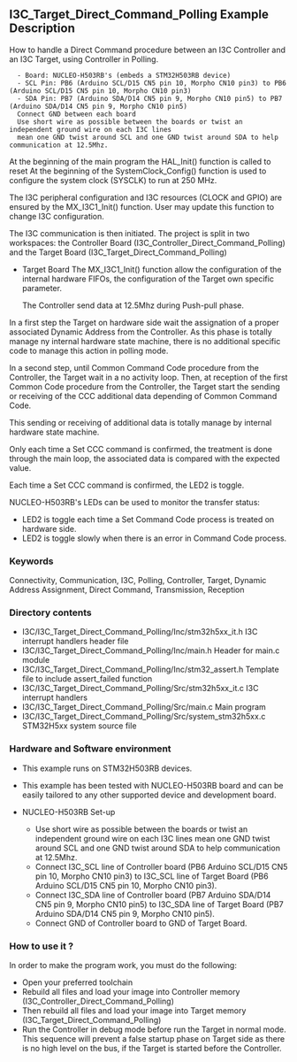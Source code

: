 ## <b>I3C_Target_Direct_Command_Polling Example Description</b>

How to handle a Direct Command procedure between an I3C Controller and an I3C Target,
using Controller in Polling.

      - Board: NUCLEO-H503RB's (embeds a STM32H503RB device)
      - SCL Pin: PB6 (Arduino SCL/D15 CN5 pin 10, Morpho CN10 pin3) to PB6 (Arduino SCL/D15 CN5 pin 10, Morpho CN10 pin3)
      - SDA Pin: PB7 (Arduino SDA/D14 CN5 pin 9, Morpho CN10 pin5) to PB7 (Arduino SDA/D14 CN5 pin 9, Morpho CN10 pin5)
      Connect GND between each board
      Use short wire as possible between the boards or twist an independent ground wire on each I3C lines
      mean one GND twist around SCL and one GND twist around SDA to help communication at 12.5Mhz.

At the beginning of the main program the HAL_Init() function is called to reset 
At the beginning of the SystemClock_Config() function is used to configure the system
clock (SYSCLK) to run at 250 MHz.

The I3C peripheral configuration and I3C resources (CLOCK and GPIO) are ensured by the MX_I3C1_Init() function.
User may update this function to change I3C configuration.

The I3C communication is then initiated.
The project is split in two workspaces:
the Controller Board (I3C_Controller_Direct_Command_Polling) and the Target Board (I3C_Target_Direct_Command_Polling)

- Target Board
  The MX_I3C1_Init() function allow the configuration of the internal hardware FIFOs,
  the configuration of the Target own specific parameter.

  The Controller send data at 12.5Mhz during Push-pull phase.

In a first step the Target on hardware side wait the assignation of a proper associated Dynamic Address from the Controller.
As this phase is totally manage ny internal hardware state machine, there is no additional specific code to manage this
action in polling mode.

In a second step, until Common Command Code procedure from the Controller,
the Target wait in a no activity loop.
Then, at reception of the first Common Code procedure from the Controller,
the Target start the sending or receiving of the CCC additional data depending of Common Command Code.

This sending or receiving of additional data is totally manage by internal hardware state machine.

Only each time a Set CCC command is confirmed, the treatment is done through the main loop,
the associated data is compared with the expected value.

Each time a Set CCC command is confirmed, the LED2 is toggle.

NUCLEO-H503RB's LEDs can be used to monitor the transfer status:
 - LED2 is toggle each time a Set Command Code process is treated on hardware side.
 - LED2 is toggle slowly when there is an error in Command Code process.  

### <b>Keywords</b>

Connectivity, Communication, I3C, Polling, Controller, Target, Dynamic Address Assignment, Direct Command,
Transmission, Reception

### <b>Directory contents</b>

  - I3C/I3C_Target_Direct_Command_Polling/Inc/stm32h5xx_it.h            I3C interrupt handlers header file
  - I3C/I3C_Target_Direct_Command_Polling/Inc/main.h                    Header for main.c module
  - I3C/I3C_Target_Direct_Command_Polling/Inc/stm32_assert.h            Template file to include assert_failed function
  - I3C/I3C_Target_Direct_Command_Polling/Src/stm32h5xx_it.c            I3C interrupt handlers
  - I3C/I3C_Target_Direct_Command_Polling/Src/main.c                    Main program
  - I3C/I3C_Target_Direct_Command_Polling/Src/system_stm32h5xx.c        STM32H5xx system source file

### <b>Hardware and Software environment</b>

  - This example runs on STM32H503RB devices.

  - This example has been tested with NUCLEO-H503RB board and can be
    easily tailored to any other supported device and development board.

  - NUCLEO-H503RB Set-up

    - Use short wire as possible between the boards or twist an independent ground wire on each I3C lines
      mean one GND twist around SCL and one GND twist around SDA to help communication at 12.5Mhz.
    - Connect I3C_SCL line of Controller board (PB6 Arduino SCL/D15 CN5 pin 10, Morpho CN10 pin3) to I3C_SCL line of
      Target Board (PB6 Arduino SCL/D15 CN5 pin 10, Morpho CN10 pin3).
    - Connect I3C_SDA line of Controller board (PB7 Arduino SDA/D14 CN5 pin 9, Morpho CN10 pin5) to I3C_SDA line of
      Target Board (PB7 Arduino SDA/D14 CN5 pin 9, Morpho CN10 pin5).
    - Connect GND of Controller board to GND of Target Board.

### <b>How to use it ?</b>

In order to make the program work, you must do the following:

 - Open your preferred toolchain
 - Rebuild all files and load your image into Controller memory (I3C_Controller_Direct_Command_Polling)
 - Then rebuild all files and load your image into Target memory (I3C_Target_Direct_Command_Polling)
 - Run the Controller in debug mode before run the Target in normal mode.
 This sequence will prevent a false startup phase on Target side
 as there is no high level on the bus, if the Target is started before the Controller.

